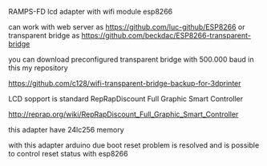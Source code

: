 
RAMPS-FD lcd adapter with wifi module esp8266 

can work with web server as https://github.com/luc-github/ESP8266 or transparent bridge as https://github.com/beckdac/ESP8266-transparent-bridge 

you can download preconfigured transparent bridge with 500.000 baud in this my repository

https://github.com/c128/wifi-transparent-bridge-backup-for-3dprinter

LCD sopport is standard RepRapDiscount Full Graphic Smart Controller

http://reprap.org/wiki/RepRapDiscount_Full_Graphic_Smart_Controller

this adapter have 24lc256 memory 

with this adapter arduino due boot reset  problem is resolved and is possible to control reset status with esp8266


